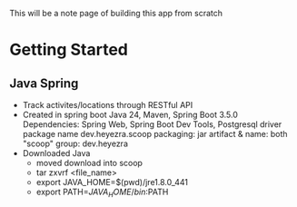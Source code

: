 This will be a note page of building this app from scratch
# Getting Started
## Java Spring
- Track activites/locations through RESTful API
- Created in spring boot
    Java 24, Maven, Spring Boot 3.5.0
    Dependencies: Spring Web, Spring Boot Dev Tools, Postgresql driver
    package name dev.heyezra.scoop
    packaging: jar
    artifact & name: both "scoop"
    group: dev.heyezra
- Downloaded Java
    - moved download into scoop
    - tar zxvrf <file_name>
    - export JAVA_HOME=$(pwd)/jre1.8.0_441
    - export PATH=$JAVA_HOME/bin:$PATH
